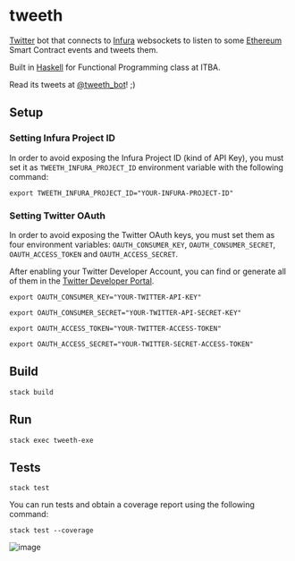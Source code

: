 # tweeth

[Twitter](https://twitter.com/) bot that connects to [Infura](https://infura.io/) websockets to listen to some [Ethereum](https://ethereum.org/) Smart Contract events and tweets them.

Built in [Haskell](https://www.haskell.org/) for Functional Programming class at ITBA.

Read its tweets at [@tweeth_bot](https://twitter.com/tweeth_bot)! ;)

## Setup

### Setting Infura Project ID
In order to avoid exposing the Infura Project ID (kind of API Key), you must set it as `TWEETH_INFURA_PROJECT_ID` environment variable with the following command:
 
```
export TWEETH_INFURA_PROJECT_ID="YOUR-INFURA-PROJECT-ID"
```

### Setting Twitter OAuth

In order to avoid exposing the Twitter OAuth keys, you must set them as four environment variables: `OAUTH_CONSUMER_KEY`, `OAUTH_CONSUMER_SECRET`, `OAUTH_ACCESS_TOKEN` and `OAUTH_ACCESS_SECRET`.

After enabling your Twitter Developer Account, you can find or generate all of them in the [Twitter Developer Portal](https://developer.twitter.com/en/portal/projects-and-apps).
```
export OAUTH_CONSUMER_KEY="YOUR-TWITTER-API-KEY"
```
```
export OAUTH_CONSUMER_SECRET="YOUR-TWITTER-API-SECRET-KEY"
```
```
export OAUTH_ACCESS_TOKEN="YOUR-TWITTER-ACCESS-TOKEN"
```
```
export OAUTH_ACCESS_SECRET="YOUR-TWITTER-SECRET-ACCESS-TOKEN"
```

## Build

```
stack build
```

## Run

```
stack exec tweeth-exe
```

## Tests

```
stack test
```

You can run tests and obtain a coverage report using the following command: 

```
stack test --coverage
```
![image](https://user-images.githubusercontent.com/23125060/117089632-6a637000-ad2c-11eb-9269-f9a12ea8154c.png)
